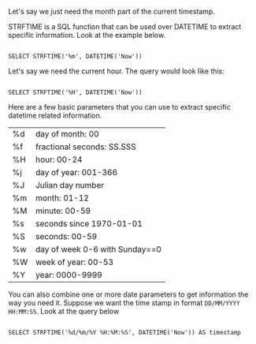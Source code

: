 Let's say we just need the month part of the current timestamp.

STRFTIME is a SQL function that can be used over DATETIME to extract specific information.
Look at the example below.

<codeblock language="sql" dbName="clean-slate.db" type="lesson">
<code>
SELECT STRFTIME('%m', DATETIME('Now'))
</code>
</codeblock>

Let's say we need the current hour. The query would look like this:

<codeblock language="sql" dbName="clean-slate.db" type="lesson">
<code>
SELECT STRFTIME('%H', DATETIME('Now'))
</code>
</codeblock>

Here are a few basic parameters that you can use to extract specific datetime related information.

<table>
  <tr>
    <td>%d</td>
    <td>day of month: 00</td>
  </tr>
  <tr>
    <td>%f</td>
    <td>fractional seconds: SS.SSS</td>
  </tr>
  <tr>
    <td>%H</td>
    <td>hour: 00-24</td>
  </tr>
  <tr>
    <td>%j</td>
    <td>day of year: 001-366</td>
  </tr>
  <tr>
    <td>%J</td>
    <td>Julian day number</td>
  </tr>
  <tr>
    <td>%m</td>
    <td>month: 01-12</td>
  </tr>
  <tr>
    <td>%M</td>
    <td>minute: 00-59</td>
  </tr>
  <tr>
    <td>%s</td>
    <td>seconds since 1970-01-01</td>
  </tr>
  <tr>
    <td>%S</td>
    <td>seconds: 00-59</td>
  </tr>
  <tr>
    <td>%w</td>
    <td>day of week 0-6 with Sunday==0</td>
  </tr>
  <tr>
    <td>%W</td>
    <td>week of year: 00-53</td>
  </tr>
  <tr>
    <td>%Y</td>
    <td>year: 0000-9999</td>
  </tr>
</table>

You can also combine one or more date parameters to get information the way you need it.
Suppose we want the time stamp in format `DD/MM/YYYY HH:MM:SS`.
Look at the query below

<codeblock language="sql" dbName="clean-slate.db" type="lesson">
<code>
SELECT STRFTIME('%d/%m/%Y %H:%M:%S', DATETIME('Now')) AS timestamp
</code>
</codeblock>